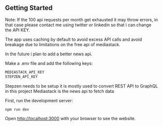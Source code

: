 ## Getting Started

Note: If the 100 api requests per month get exhausted it may throw errors, in that case please contact me using twitter or linkedin so that i can change the API KEY.

The app uses caching by default to avoid excess API calls and avoid breakage due to limitations on the free api of mediastack.

In the future i plan to add a better news api.

Make a .env file and add the following keys:
```bash
MEDIASTACK_API_KEY
STEPZEN_API_KEY
```
Stepzen needs to be setup it is mostly used to convert REST API to GraphQL in this project
Mediastack is the news api to fetch data


First, run the development server:

```bash
npm run dev

```

Open [http://localhost:3000](http://localhost:3000) with your browser to see the website.